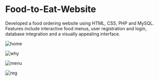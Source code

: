 # Food-to-Eat-Website
Developed a food ordering website using HTML, CSS, PHP and MySQL. Features include interactive food menus, user registration and login, database integration and a visually appealing interface.

![home](https://github.com/user-attachments/assets/6756b137-eaf0-428a-8881-027f47182823)


![why](https://github.com/user-attachments/assets/9f45b523-828a-4186-9333-7181bda8b69e)


![menu](https://github.com/user-attachments/assets/10da3c8e-fab9-4860-afca-e709b5879e99)


![reg](https://github.com/user-attachments/assets/2359e161-bb2e-4783-b728-b162655004a6)
